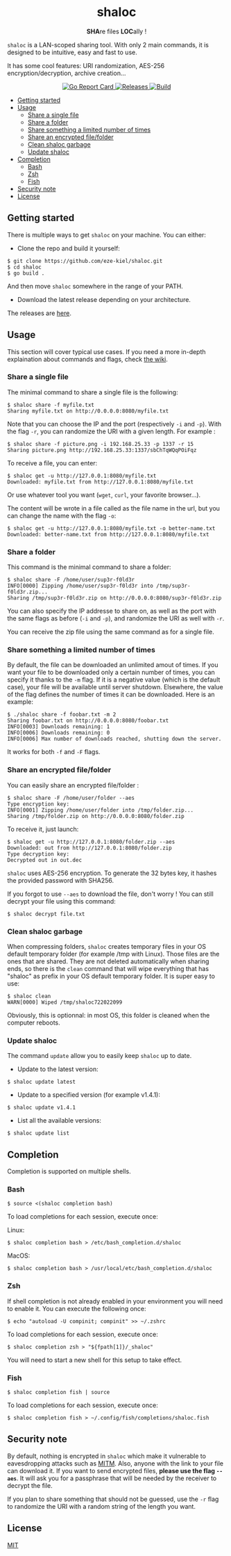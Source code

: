 <h1 align="center">shaloc</h1>

<p align="center"><b>SHA</b>re files <b>LOC</b>ally !</p>

`shaloc` is a LAN-scoped sharing tool. With only 2 main commands, it is designed to be intuitive, easy and fast to use.

It has some cool features: URI randomization, AES-256 encryption/decryption, archive creation...

<p align="center">

  <a href="https://goreportcard.com/badge/github.com/eze-kiel/shaloc">
    <img src="https://goreportcard.com/badge/github.com/eze-kiel/shaloc" alt="Go Report Card">
  </a>
  <a href="https://github.com/eze-kiel/shaloc/releases">
    <img src="https://img.shields.io/github/v/release/eze-kiel/shaloc" alt="Releases">
  </a>
  <a href="https://github.com/eze-kiel/shaloc/actions">
    <img src="https://img.shields.io/github/workflow/status/eze-kiel/shaloc/Release%20Go%20project" alt="Build">
  </a>

</p>

- [Getting started](#getting-started)
- [Usage](#usage)
  - [Share a single file](#share-a-single-file)
  - [Share a folder](#share-a-folder)
  - [Share something a limited number of times](#share-something-a-limited-number-of-times)
  - [Share an encrypted file/folder](#share-an-encrypted-filefolder)
  - [Clean shaloc garbage](#clean-shaloc-garbage)
  - [Update shaloc](#update-shaloc)
- [Completion](#completion)
  - [Bash](#bash)
  - [Zsh](#zsh)
  - [Fish](#fish)
- [Security note](#security-note)
- [License](#license)

## Getting started

There is multiple ways to get `shaloc` on your machine. You can either:

* Clone the repo and build it yourself:

```
$ git clone https://github.com/eze-kiel/shaloc.git
$ cd shaloc
$ go build .
```

And then move `shaloc` somewhere in the range of your PATH.

* Download the latest release depending on your architecture.

The releases are [here](https://github.com/eze-kiel/shaloc/releases).

## Usage

This section will cover typical use cases. If you need a more in-depth explaination about commands and flags, check [the wiki](https://github.com/eze-kiel/shaloc/wiki).

### Share a single file

The minimal command to share a single file is the following:

```
$ shaloc share -f myfile.txt
Sharing myfile.txt on http://0.0.0.0:8080/myfile.txt
```

Note that you can choose the IP and the port (respectively `-i` and `-p`). With the flag `-r`, you can randomize the URI with a given length. For example :

```
$ shaloc share -f picture.png -i 192.168.25.33 -p 1337 -r 15
Sharing picture.png http://192.168.25.33:1337/sbChTqWQqPOiFqz
```

To receive a file, you can enter:

```
$ shaloc get -u http://127.0.0.1:8080/myfile.txt
Downloaded: myfile.txt from http://127.0.0.1:8080/myfile.txt
```

Or use whatever tool you want (`wget`, `curl`, your favorite browser...).

The content will be wrote in a file called as the file name in the url, but you can change the name with the flag `-o`:

```
$ shaloc get -u http://127.0.0.1:8080/myfile.txt -o better-name.txt
Downloaded: better-name.txt from http://127.0.0.1:8080/myfile.txt
```

### Share a folder

This command is the minimal command to share a folder:

```
$ shaloc share -F /home/user/sup3r-f0ld3r
INFO[0000] Zipping /home/user/sup3r-f0ld3r into /tmp/sup3r-f0ld3r.zip... 
Sharing /tmp/sup3r-f0ld3r.zip on http://0.0.0.0:8080/sup3r-f0ld3r.zip
```

You can also specify the IP addresse to share on, as well as the port with the same flags as before (`-i` and `-p`), and randomize the URI as well with `-r`.

You can receive the zip file using the same command as for a single file.

### Share something a limited number of times

By default, the file can be downloaded an unlimited amout of times. If you want your file to be downloaded only a certain number of times, you can specify it thanks to the `-m` flag. If it is a negative value (which is the default case), your file will be available until server shutdown. Elsewhere, the value of the flag defines the number of times it can be downloaded. Here is an example:

```
$ ./shaloc share -f foobar.txt -m 2
Sharing foobar.txt on http://0.0.0.0:8080/foobar.txt
INFO[0003] Downloads remaining: 1                       
INFO[0006] Downloads remaining: 0                       
INFO[0006] Max number of downloads reached, shutting down the server.
```

It works for both `-f` and `-F` flags.

### Share an encrypted file/folder

You can easily share an encrypted file/folder :

```
$ shaloc share -F /home/user/folder --aes
Type encryption key:
INFO[0001] Zipping /home/user/folder into /tmp/folder.zip... 
Sharing /tmp/folder.zip on http://0.0.0.0:8080/folder.zip
```

To receive it, just launch:

```
$ shaloc get -u http://127.0.0.1:8080/folder.zip --aes
Downloaded: out from http://127.0.0.1:8080/folder.zip
Type decryption key:
Decrypted out in out.dec
```

`shaloc` uses AES-256 encryption. To generate the 32 bytes key, it hashes the provided password with SHA256.

If you forgot to use `--aes` to download the file, don't worry ! You can still decrypt your file using this command:

```
$ shaloc decrypt file.txt
```

### Clean shaloc garbage

When compressing folders, `shaloc` creates temporary files in your OS default temporary folder (for example /tmp with Linux). Those files are the ones that are shared. They are not deleted automatically when sharing ends, so there is the `clean` command that will wipe everything that has "shaloc" as prefix in your OS default temporary folder. It is super easy to use:

```
$ shaloc clean
WARN[0000] Wiped /tmp/shaloc722022099
```

Obviously, this is optionnal: in most OS, this folder is cleaned when the computer reboots.

### Update shaloc

The command `update` allow you to easily keep `shaloc` up to date.

* Update to the latest version:

```
$ shaloc update latest
```

* Update to a specified version (for example v1.4.1):

```
$ shaloc update v1.4.1
```

* List all the available versions:

```
$ shaloc update list
```

## Completion

Completion is supported on multiple shells.

### Bash

```
$ source <(shaloc completion bash)
```

To load completions for each session, execute once:

Linux:

```
$ shaloc completion bash > /etc/bash_completion.d/shaloc
```

MacOS:

```
$ shaloc completion bash > /usr/local/etc/bash_completion.d/shaloc
```

### Zsh

If shell completion is not already enabled in your environment you will need to enable it.  You can execute the following once:

```
$ echo "autoload -U compinit; compinit" >> ~/.zshrc
```

To load completions for each session, execute once:

```
$ shaloc completion zsh > "${fpath[1]}/_shaloc"
```

You will need to start a new shell for this setup to take effect.

### Fish

```
$ shaloc completion fish | source
```

To load completions for each session, execute once:

```
$ shaloc completion fish > ~/.config/fish/completions/shaloc.fish
```

## Security note

By default, nothing is encrypted in `shaloc` which make it vulnerable to eavesdropping attacks such as [MITM](https://en.wikipedia.org/wiki/Man-in-the-middle_attack). Also, anyone with the link to your file can download it. If you want to send encrypted files, **please use the flag `--aes`**. It will ask you for a passphrase that will be needed by the receiver to decrypt the file.

If you plan to share something that should not be guessed, use the `-r` flag to randomize the URI with a random string of the length you want.

## License

[MIT](https://choosealicense.com/licenses/mit/)
